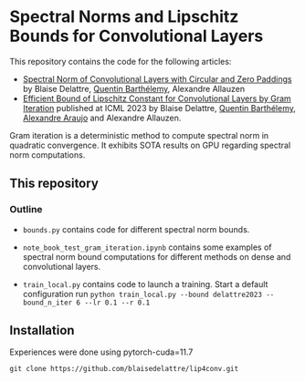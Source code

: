 # Spectral Norms and Lipschitz Bounds for Convolutional Layers

This repository contains the code for the following articles:
- [Spectral Norm of Convolutional Layers with Circular and Zero Paddings](https://arxiv.org/abs/2402.00240) by Blaise Delattre, [Quentin Barthélemy](https://github.com/qbarthelemy), Alexandre Allauzen
- [Efficient Bound of Lipschitz Constant for Convolutional Layers by Gram Iteration](https://arxiv.org/abs/2305.16173) published at ICML 2023 by Blaise Delattre, [Quentin Barthélemy](https://github.com/qbarthelemy), [Alexandre Araujo](https://github.com/araujoalexandre) and Alexandre Allauzen.

Gram iteration is a deterministic method to compute spectral norm in quadratic convergence.
It exhibits SOTA results on GPU regarding spectral norm computations.

## This repository

### Outline
* `bounds.py` contains code for different spectral norm bounds. 

* `note_book_test_gram_iteration.ipynb` contains some examples of spectral norm bound computations for different methods on dense and convolutional layers.

* `train_local.py` contains code to launch a training. Start a default configuration run  `python train_local.py --bound delattre2023 --bound_n_iter 6 --lr 0.1 --r 0.1`

## Installation

Experiences were done using pytorch-cuda=11.7

`git clone https://github.com/blaisedelattre/lip4conv.git`
